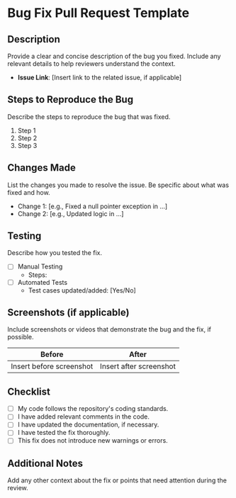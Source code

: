 # Bug Fix Pull Request Template

## Description
Provide a clear and concise description of the bug you fixed. Include any relevant details to help reviewers understand the context.

- **Issue Link**: [Insert link to the related issue, if applicable]

## Steps to Reproduce the Bug
Describe the steps to reproduce the bug that was fixed.

1. Step 1
2. Step 2
3. Step 3

## Changes Made
List the changes you made to resolve the issue. Be specific about what was fixed and how.

- Change 1: [e.g., Fixed a null pointer exception in ...]
- Change 2: [e.g., Updated logic in ...]

## Testing
Describe how you tested the fix.

- [ ] Manual Testing
  - Steps:
- [ ] Automated Tests
  - Test cases updated/added: [Yes/No]

## Screenshots (if applicable)
Include screenshots or videos that demonstrate the bug and the fix, if possible.

| Before | After |
|--------|-------|
| Insert before screenshot | Insert after screenshot |

## Checklist
- [ ] My code follows the repository's coding standards.
- [ ] I have added relevant comments in the code.
- [ ] I have updated the documentation, if necessary.
- [ ] I have tested the fix thoroughly.
- [ ] This fix does not introduce new warnings or errors.

## Additional Notes
Add any other context about the fix or points that need attention during the review.
